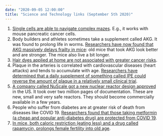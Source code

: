 ```yaml
---
date: "2020-09-05 12:00:00"
title: "Science and Technology links (September 5th 2020)"
---
```




1. [Single cells are able to navigate complex mazes](https://science.sciencemag.org/content/369/6507/eaay9792.full). E.g., it works with mouse pancreatic cancer cells.
1. Body builders and athletes sometimes take a supplement called AKG. It was found to prolong life in worms. [Researchers have now found that AKG massively delays frailty in mice](https://www.buckinstitute.org/news/a-metabolite-produced-by-the-body-increases-lifespan-and-dramatically-compresses-late-life-morbidity-in-mice/): old mice that took AKG look better and are stronger. The mice also live a bit longer.
1. [Hair dyes applied at home are not associated with greater cancer risks](https://dx.doi.org/10.1136/bmj.m2942).
1. Plaque in the arteries is correlated with cardiovascular diseases (heart attacks) and tends to accumulate with age. [Researchers have determined that a daily supplement of something called IPE could reverse the amount of plaque in a relatively small clinical trial](https://academic.oup.com/eurheartj/advance-article/doi/10.1093/eurheartj/ehaa652/5898836).
1. [A company called NuScale got a new nuclear reactor design approved](https://arstechnica.com/science/2020/09/first-modular-nuclear-reactor-design-certified-in-the-us/) in the US. It took over two million pages of documentation. These are new, small and very safe reactors. They should become commercially available in a few years.
1. People who suffer from diabetes are at greater risk of death from diseases like COVID 19. [Researchers found that those taking metformin (a cheap and popular anti-diabetes drug) are protected from COVID 19](https://www.medrxiv.org/content/10.1101/2020.07.29.20164020v1).
1. [In mice, both caloric restriction (eating less) and a drug called rapamycin, prolongs female fertility into old age](https://pubmed.ncbi.nlm.nih.gov/31359237/).


